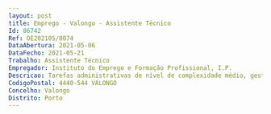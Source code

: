 ```yaml
--- 
layout: post
title: Emprego - Valongo - Assistente Técnico
Id: 86742
Ref: OE202105/0074
DataAbertura: 2021-05-06
DataFecho: 2021-05-21
Trabalho: Assistente Técnico
Empregador: Instituto do Emprego e Formação Profissional, I.P.
Descricao: Tarefas administrativas de nível de complexidade médio, gestão da correspondência postal e eletrónica do Centro sob orientação superior.Atendimento de utentes presencialmente e por telefone para resposta a pedidos simples e de resolução imediata.Submissão eletrónica de documentos e arquivo físico dos mesmos.Partilha de responsabilidade na gestão do imobilizado, processos de aquisição,viaturas e gestão de stocks de consumíveis.
CodigoPostal: 4440-544 VALONGO
Concelho: Valongo
Distrito: Porto
--- 
```

